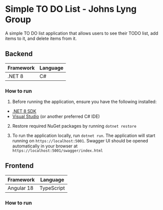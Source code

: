 # Simple TO DO List - Johns Lyng Group

A simple TO DO list application that allows users to see their TODO list, add items to it, and delete items from it.

## Backend

| Framework    | Language |
| -------- 	   | -------  |
| .NET 8       | C#       |

### How to run
1. Before running the application, ensure you have the following installed:

- [.NET 8 SDK](https://dotnet.microsoft.com/download/dotnet)
- [Visual Studio](https://visualstudio.microsoft.com/) (or another preferred C# IDE)

2. Restore required NuGet packages by running `dotnet restore`

3. To run the application locally, run `dotnet run`. The application will start running on `https://localhost:5001`. Swagger UI  should be opened automatically in your browser at `https://localhost:5001/swagger/index.html`

## Frontend

| Framework    | Language   |
| -------- 	   | -------    |
| Angular 18   | TypeScript |

### How to run